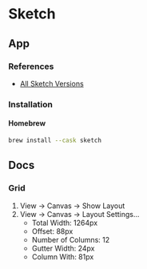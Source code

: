 # Sketch

## App

### References

- [All Sketch Versions](https://sketch.com/updates/)

### Installation

#### Homebrew

```sh
brew install --cask sketch
```

<!--
https://download.sketch.com/sketch-72.4-124482.zip
-->

## Docs

### Grid

1. View -> Canvas -> Show Layout
2. View -> Canvas -> Layout Settings...
   - Total Width: 1264px
   - Offset: 88px
   - Number of Columns: 12
   - Gutter Width: 24px
   - Column With: 81px

<!--
###

.5*162*3.14
-->
